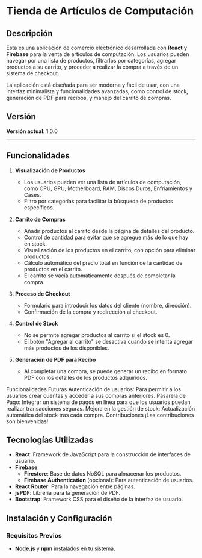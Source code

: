 # Tienda de Artículos de Computación

## Descripción

Esta es una aplicación de comercio electrónico desarrollada con **React** y **Firebase** para la venta de artículos de computación. Los usuarios pueden navegar por una lista de productos, filtrarlos por categorías, agregar productos a su carrito, y proceder a realizar la compra a través de un sistema de checkout.

La aplicación está diseñada para ser moderna y fácil de usar, con una interfaz minimalista y funcionalidades avanzadas, como control de stock, generación de PDF para recibos, y manejo del carrito de compras.

## Versión

**Versión actual**: 1.0.0

---

## Funcionalidades

1. **Visualización de Productos**
   - Los usuarios pueden ver una lista de artículos de computación, como CPU, GPU, Motherboard, RAM, Discos Duros, Enfriamientos y Cases.
   - Filtro por categorías para facilitar la búsqueda de productos específicos.
   
2. **Carrito de Compras**
   - Añadir productos al carrito desde la página de detalles del producto.
   - Control de cantidad para evitar que se agregue más de lo que hay en stock.
   - Visualización de los productos en el carrito, con opción para eliminar productos.
   - Cálculo automático del precio total en función de la cantidad de productos en el carrito.
   - El carrito se vacía automáticamente después de completar la compra.

3. **Proceso de Checkout**
   - Formulario para introducir los datos del cliente (nombre, dirección).
   - Confirmación de la compra y redirección al checkout.
   
4. **Control de Stock**
   - No se permite agregar productos al carrito si el stock es 0.
   - El botón "Agregar al carrito" se desactiva cuando se intenta agregar más productos de los disponibles.

5. **Generación de PDF para Recibo**
   - Al completar una compra, se puede generar un recibo en formato PDF con los detalles de los productos adquiridos.

Funcionalidades Futuras
Autenticación de usuarios: Para permitir a los usuarios crear cuentas y acceder a sus compras anteriores.
Pasarela de Pago: Integrar un sistema de pagos en línea para que los usuarios puedan realizar transacciones seguras.
Mejora en la gestión de stock: Actualización automática del stock tras cada compra.
Contribuciones
¡Las contribuciones son bienvenidas! 

## Tecnologías Utilizadas

- **React**: Framework de JavaScript para la construcción de interfaces de usuario.
- **Firebase**:
  - **Firestore**: Base de datos NoSQL para almacenar los productos.
  - **Firebase Authentication** (opcional): Para autenticación de usuarios.
- **React Router**: Para la navegación entre páginas.
- **jsPDF**: Librería para la generación de PDF.
- **Bootstrap**: Framework CSS para el diseño de la interfaz de usuario.

## Instalación y Configuración

### Requisitos Previos

- **Node.js** y **npm** instalados en tu sistema.

